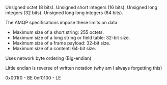 
Unsigned octet (8 bits).
Unsigned short integers (16 bits).
Unsigned long integers (32 bits).
Unsigned long long integers (64 bits).

The AMQP specifications impose these limits on data:
* Maximum size of a short string: 255 octets.
* Maximum size of a long string or field table: 32-bit size.
* Maximum size of a frame payload: 32-bit size.
* Maximum size of a content: 64-bit size.


Uses network byte ordering (Big-endian)

Little endian is reverse of written notation (why am I always forgetting this)

0x001f0 - BE
0xf0100 - LE